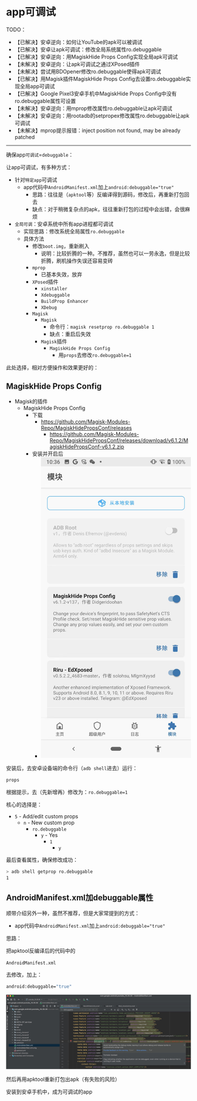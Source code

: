 # app可调试

TODO：

* 【已解决】安卓逆向：如何让YouTube的apk可以被调试
* 【已解决】安卓让apk可调试：修改全局系统属性ro.debuggable
* 【已解决】安卓逆向：用MagiskHide Props Config实现全局apk可调试
* 【未解决】安卓逆向：让apk可调试之通过XPosed插件
* 【未解决】尝试用BDOpener修改ro.debuggable使得apk可调试
* 【已解决】用Magisk插件MagiskHide Props Config去设置ro.debuggable实现全局app可调试
* 【已解决】Google Pixel3安卓手机中MagiskHide Props Config中没有ro.debuggable属性可设置
* 【未解决】安卓逆向：用mprop修改属性ro.debuggable让apk可调试
* 【未解决】安卓逆向：用rootadb的setpropex修改属性ro.debuggable让apk可调试
* 【未解决】mprop提示报错：inject position not found, may be already patched

---

确保app`可调试`=`debuggable`：

让app可调试，有多种方式：

* 针对`特定app`可调试
  * app代码中`AndroidManifest.xml`加上`android:debuggable="true"`
    * 思路：往往是（`apktool`等）反编译得到源码，修改后，再重新打包回去
    * 缺点：对于稍微复杂点的apk，往往重新打包的过程中会出错，会很麻烦
* `全局可调`：安卓系统中所有app进程都可调试
  * 实现思路：修改系统全局属性`ro.debuggable`
  * 具体方法
    * 修改`boot.img`，重新刷入
      * 说明：比较折腾的一种。不推荐，虽然也可以一劳永逸，但是比较折腾，刷机操作失误还容易变砖
    * `mprop`
      * 已基本失效，放弃
    * `XPosed`插件
      * `xinstaller`
      * `Xdebuggable`
      * `BuildProp Enhancer`
      * `XDebug`
    * `Magisk`
      * `Magisk`
        * 命令行：`magisk resetprop ro.debuggable 1`
        * 缺点：重启后失效
      * `Magisk`插件
        * `MagiskHide Props Config`
          * 用`props`去修改`ro.debuggable=1`

此处选择，相对方便操作和效果更好的：

## MagiskHide Props Config

* Magisk的插件
  * MagiskHide Props Config
    * 下载
      * https://github.com/Magisk-Modules-Repo/MagiskHidePropsConf/releases
        * https://github.com/Magisk-Modules-Repo/MagiskHidePropsConf/releases/download/v6.1.2/MagiskHidePropsConf-v6.1.2.zip
    * 安装并开启后
      * ![magiskhide_props_config](../../../assets/img/magiskhide_props_config.png)

安装后，去安卓设备端的命令行（`adb shell`进去）运行：

```bash
props
```

根据提示，去（先新增再）修改为：`ro.debuggable=1`

核心的选择是：

* `5` - Add/edit custom props
  * `n` - New custom prop
    * `ro.debuggable`
      * `y` - Yes
        * `1`
          * `y`

最后查看属性，确保修改成功：

```bash
> adb shell getprop ro.debuggable
1
```

## AndroidManifest.xml加debuggable属性

顺带介绍另外一种，虽然不推荐，但是大家常提到的方式：

* app代码中`AndroidManifest.xml`加上`android:debuggable="true"`

思路：

把apktool反编译后的代码中的

`AndroidManifest.xml`

去修改，加上：

```bash
android:debuggable="true"
```

![debuggable_xml_set_true](../../../assets/img/debuggable_xml_set_true.jpg)

然后再用apktool重新打包出apk（有失败的风险）

安装到安卓手机中，成为可调试的app
